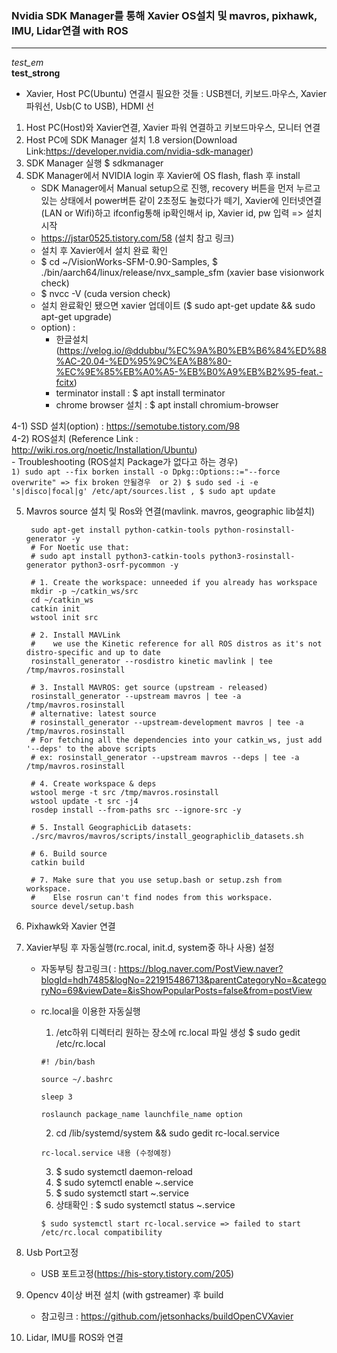 ### Nvidia SDK Manager를 통해 Xavier OS설치 및 mavros, pixhawk, IMU, Lidar연결 with ROS
---

<em> test_em </em> <br>
<strong> test_strong </strong> <br>

- Xavier, Host PC(Ubuntu) 연결시 필요한 것들 : USB젠더, 키보드.마우스, Xavier 파워선, Usb(C to USB), HDMI 선
    
1. Host PC(Host)와 Xavier연결, Xavier 파워 연결하고 키보드마우스, 모니터 연결 
2. Host PC에 SDK Manager 설치 1.8 version(Download Link:https://developer.nvidia.com/nvidia-sdk-manager) 
3. SDK Manager 실행 $ sdkmanager
4. SDK Manager에서 NVIDIA login 후 Xavier에 OS flash, flash 후 install
    - SDK Manager에서 Manual setup으로 진행, recovery 버튼을 먼저 누르고있는 상태에서 power버튼 같이 2초정도 눌렀다가 떼기, Xavier에 인터넷연결(LAN or Wifi)하고 ifconfig통해 ip확인해서 ip, Xavier id, pw 입력 => 설치 시작
    - https://jstar0525.tistory.com/58 (설치 참고 링크)
    - 설치 후 Xavier에서 설치 완료 확인 
    -   $ cd ~/VisionWorks-SFM-0.90-Samples,   $ ./bin/aarch64/linux/release/nvx_sample_sfm (xavier base visionwork check)
    -   $ nvcc -V (cuda version check)
    -   설치 완료확인 됐으면 xavier 업데이트 ($ sudo apt-get update && sudo apt-get upgrade)
    + option) : 
        - 한글설치 (https://velog.io/@ddubbu/%EC%9A%B0%EB%B6%84%ED%88%AC-20.04-%ED%95%9C%EA%B8%80-%EC%9E%85%EB%A0%A5-%EB%B0%A9%EB%B2%95-feat.-fcitx)
        - terminator install : $ apt install terminator
        - chrome browser 설치 : $ apt install chromium-browser

4-1) SSD 설치(option) : https://semotube.tistory.com/98 <br>
4-2) ROS설치 (Reference Link : http://wiki.ros.org/noetic/Installation/Ubuntu) <br>
    - Troubleshooting (ROS설치 Package가 없다고 하는 경우) <br>
    ```
    1) sudo apt --fix borken install -o Dpkg::Options::="--force overwrite" => fix broken 안될경우 
    or 2) $ sudo sed -i -e 's|disco|focal|g' /etc/apt/sources.list , $ sudo apt update
    ```


5) Mavros source 설치 및 Ros와 연결(mavlink. mavros, geographic lib설치)


        sudo apt-get install python-catkin-tools python-rosinstall-generator -y
        # For Noetic use that:
        # sudo apt install python3-catkin-tools python3-rosinstall-generator python3-osrf-pycommon -y

        # 1. Create the workspace: unneeded if you already has workspace
        mkdir -p ~/catkin_ws/src
        cd ~/catkin_ws
        catkin init
        wstool init src

        # 2. Install MAVLink
        #    we use the Kinetic reference for all ROS distros as it's not distro-specific and up to date
        rosinstall_generator --rosdistro kinetic mavlink | tee /tmp/mavros.rosinstall

        # 3. Install MAVROS: get source (upstream - released)
        rosinstall_generator --upstream mavros | tee -a /tmp/mavros.rosinstall
        # alternative: latest source
        # rosinstall_generator --upstream-development mavros | tee -a /tmp/mavros.rosinstall
        # For fetching all the dependencies into your catkin_ws, just add '--deps' to the above scripts
        # ex: rosinstall_generator --upstream mavros --deps | tee -a /tmp/mavros.rosinstall

        # 4. Create workspace & deps
        wstool merge -t src /tmp/mavros.rosinstall
        wstool update -t src -j4
        rosdep install --from-paths src --ignore-src -y

        # 5. Install GeographicLib datasets:
        ./src/mavros/mavros/scripts/install_geographiclib_datasets.sh

        # 6. Build source
        catkin build

        # 7. Make sure that you use setup.bash or setup.zsh from workspace.
        #    Else rosrun can't find nodes from this workspace.
        source devel/setup.bash


7) Pixhawk와 Xavier 연결
8) Xavier부팅 후 자동실행(rc.rocal, init.d, system중 하나 사용) 설정
    - 자동부팅 참고링크( : https://blog.naver.com/PostView.naver?blogId=hdh7485&logNo=221915486713&parentCategoryNo=&categoryNo=69&viewDate=&isShowPopularPosts=false&from=postView
    - rc.local을 이용한 자동실행
        1) /etc하위 디렉터리 원하는 장소에 rc.local 파일 생성 $ sudo gedit /etc/rc.local
        ```
        #! /bin/bash
        
        source ~/.bashrc
        
        sleep 3
        
        roslaunch package_name launchfile_name option
        ```
        
        2) cd /lib/systemd/system && sudo gedit rc-local.service
        ```
        rc-local.service 내용 (수정예정)
        ```

        3) $ sudo systemctl daemon-reload 
        4) $ sudo sytemctl enable ~.service
        5) $ sudo systemctl start ~.service
        6) 상태확인 : $ sudo systemctl status ~.service

        ```trouble shooting
        $ sudo systemctl start rc-local.service => failed to start /etc/rc.local compatibility
        ```

8) Usb Port고정
    - USB 포트고정(https://his-story.tistory.com/205)

9) Opencv 4이상 버젼 설치 (with gstreamer) 후 build
    - 참고링크 : https://github.com/jetsonhacks/buildOpenCVXavier
    
11) Lidar, IMU를 ROS와 연결
